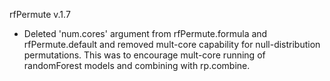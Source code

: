 rfPermute v.1.7

* Deleted 'num.cores' argument from rfPermute.formula and rfPermute.default and removed mult-core capability for null-distribution permutations. This was to encourage mult-core running of randomForest models and combining with rp.combine.